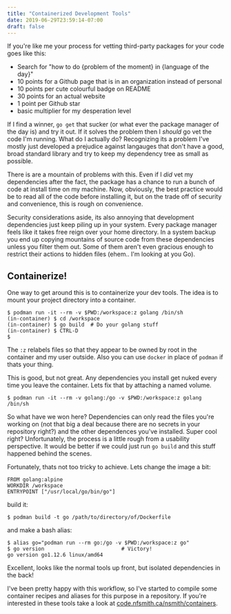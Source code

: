 ```yaml
---
title: "Containerized Development Tools"
date: 2019-06-29T23:59:14-07:00
draft: false
---
```


If you're like me your process for vetting third-party packages for your code
goes like this:

- Search for "how to do {problem of the moment} in {language of the day}"
- 10 points for a Github page that is in an organization instead of personal
- 10 points per cute colourful badge on README
- 30 points for an actual website
- 1 point per Github star
- basic multiplier for my desperation level

If I find a winner, `go get` that sucker (or what ever the package manager of
the day is) and try it out. If it solves the problem then I _should_ go vet the
code I'm running. What do I actually do? Recognizing its a problem I've mostly
just developed a prejudice against langauges that don't have a good, broad
standard library and try to keep my dependency tree as small as possible.

There is are a mountain of problems with this. Even if I _did_ vet my
dependencies after the fact, the package has a chance to run a bunch of code at
install time on my machine. Now, obviously, the best practice would be to read
all of the code before installing it, but on the trade off of security and
convenience, this is rough on convenience.

Security considerations aside, its also annoying that development dependencies
just keep piling up in your system. Every package manager feels like it takes
free reign over your home directory. In a system backup you end up copying
mountains of source code from these dependencies unless you filter them out.
Some of them aren't even gracious enough to restrict their actions to hidden
files (ehem.. I'm looking at you Go).

## Containerize!

One way to get around this is to containerize your dev tools. The idea is to
mount your project directory into a container.

```shell
$ podman run -it --rm -v $PWD:/workspace:z golang /bin/sh
(in-container) $ cd /workspace
(in-container) $ go build  # Do your golang stuff
(in-container) $ CTRL-D
$
```

The `:z` relabels files so that they appear to be owned by root in the container
and my user outside. Also you can use `docker` in place of `podman` if thats your
thing.

This is good, but not great. Any dependencies you install get nuked every time you
leave the container. Lets fix that by attaching a named volume.

```shell
$ podman run -it --rm -v golang:/go -v $PWD:/workspace:z golang /bin/sh
```

So what have we won here? Dependencies can only read the files you're working
on (not that big a deal because there are no secrets in your repository right?)
and the other dependences you've installed. Super cool right? Unfortunately,
the process is a little rough from a usability perspective. It would be better if
we could just run `go build` and this stuff happened behind the scenes.

Fortunately, thats not too tricky to achieve. Lets change the image a bit:

```Docker
FROM golang:alpine
WORKDIR /workspace
ENTRYPOINT ["/usr/local/go/bin/go"]
```

build it:

```shell
$ podman build -t go /path/to/directory/of/Dockerfile
```

and make a bash alias:

```shell
$ alias go="podman run --rm go:/go -v $PWD:/workspace:z go"
$ go version                         # Victory!
go version go1.12.6 linux/amd64
```

Excellent, looks like the normal tools up front, but isolated dependencies in
the back!

I've been pretty happy with this workflow, so I've started to compile some
container recipes and aliases for this purpose in a repository. If you're
interested in these tools take a look at
[code.nfsmith.ca/nsmith/containers](https://code.nfsmith.ca/nsmith/containers).
